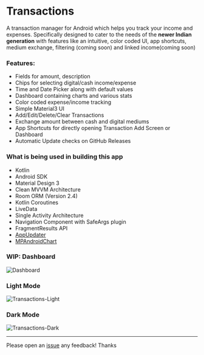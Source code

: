 # Transactions

A transaction manager for Android which helps you track your income and expenses. Specifically designed to cater to the needs of the **newer Indian generation** with features like an intuitive, color coded UI, app shortcuts, medium exchange, filtering (coming soon) and linked income(coming soon)

### Features:
- Fields for amount, description
- Chips for selecting digital/cash income/expense
- Time and Date Picker along with default values
- Dashboard containing charts and various stats
- Color coded expense/income tracking
- Simple Material3 UI
- Add/Edit/Delete/Clear Transactions
- Exchange amount between cash and digital mediums
- App Shortcuts for directly opening Transaction Add Screen or Dashboard
- Automatic Update checks on GitHub Releases

### What is being used in building this app
- Kotlin
- Android SDK
- Material Design 3
- Clean MVVM Architecture
- Room ORM (Version 2.4)
- Kotlin Coroutines
- LiveData
- Single Activity Architecture
- Navigation Component with SafeArgs plugin
- FragmentResults API
- [AppUpdater](https://github.com/javiersantos/AppUpdater)
- [MPAndroidChart](https://github.com/PhilJay/MPAndroidChart)

### WIP: Dashboard
![Dashboard](https://user-images.githubusercontent.com/22092047/145647581-1dfcc73f-ef68-406d-9a89-2f5a7e057c2a.jpg)

### Light Mode
![Transactions-Light](https://user-images.githubusercontent.com/22092047/144749789-6dccd19e-b077-4970-8694-a2636fae68ee.png)

### Dark Mode
![Transactions-Dark](https://user-images.githubusercontent.com/22092047/144749800-7b469a75-f55b-462e-a520-b1b66d64e6ff.png)

---

Please open an [issue](https://github.com/sanskar10100/Transactions/issues/new) any feedback! Thanks